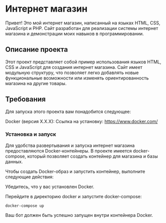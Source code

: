 # Интернет магазин
Привет! Это мой интернет магазин, написанный на языках HTML, CSS, JavaScript и PHP. Сайт разработан для реализации системы интернет магазина и демонстрации моих навыков в программировании.

## Описание проекта
Этот проект представляет собой пример использования языков HTML, CSS и JavaScript для создания интернет магазина. Сайт имеет модульную структуру, что позволяет легко добавлять новые функциональные возможности или изменять ориентированность магазина на другие товары.

## Требования
Для запуска этого проекта вам понадобится следующее:

Docker (версия X.X.X): Ссылка на установку: https://www.docker.com/
### Установка и запуск

Для удобства развертывания и запуска интернет магазина предоставляются Docker-контейнеры. В проекте имеется docker-compose, который позволяет создать контейнер для магазина и базы данных.

Чтобы создать Docker-образ и запустить контейнер, выполните следующие действия:

Убедитесь, что у вас установлен Docker.

Перейдите в директорию docker и запустите docker-compose:

```
docker-compose up
```
Ваш бот должен быть успешно запущен внутри контейнера Docker.
